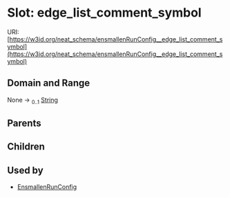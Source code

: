 
# Slot: edge_list_comment_symbol




URI: [https://w3id.org/neat_schema/ensmallenRunConfig__edge_list_comment_symbol](https://w3id.org/neat_schema/ensmallenRunConfig__edge_list_comment_symbol)


## Domain and Range

None &#8594;  <sub>0..1</sub> [String](types/String.md)

## Parents


## Children


## Used by

 * [EnsmallenRunConfig](EnsmallenRunConfig.md)
